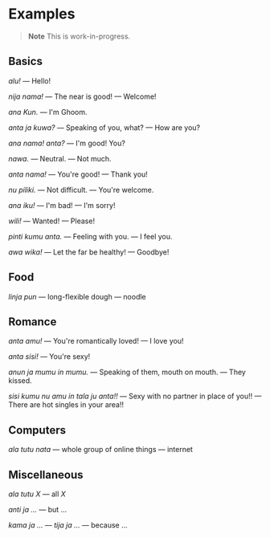 # Examples

> **Note** This is work-in-progress.

## Basics

*alu!* — Hello!

*nija nama!* — The near is good! — Welcome!

*ana Kun.* — I'm Ghoom.

*anta ja kuwa?* — Speaking of you, what? — How are you?

*ana nama! anta?* — I'm good! You?

*nawa.* — Neutral. — Not much.

*anta nama!* — You're good! — Thank you!

*nu piliki.* — Not difficult. — You're welcome.

*ana iku!* — I'm bad! — I'm sorry!

*wili!* — Wanted! — Please!

*pinti kumu anta.* — Feeling with you. — I feel you.

*awa wika!* — Let the far be healthy! — Goodbye!

## Food

*linja pun* — long-flexible dough — noodle

## Romance

*anta amu!* — You're romantically loved! — I love you!

*anta sisi!* — You're sexy!

*anun ja mumu in mumu.* — Speaking of them, mouth on mouth. — They kissed.

*sisi kumu nu amu in tala ju anta!!* — Sexy with no partner in place of you!! — There are hot singles in your area!!

## Computers

*ala tutu nata* — whole group of online things — internet

## Miscellaneous

*ala tutu X* — all *X*

*anti ja ...* — but ...

*kama ja ...* — *tija ja ...* — because ...